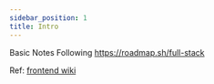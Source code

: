 ```yaml
---
sidebar_position: 1
title: Intro
---
```


Basic Notes Following https://roadmap.sh/full-stack

Ref: [frontend wiki](https://hestergong.gitbook.io/my-wiki/)
